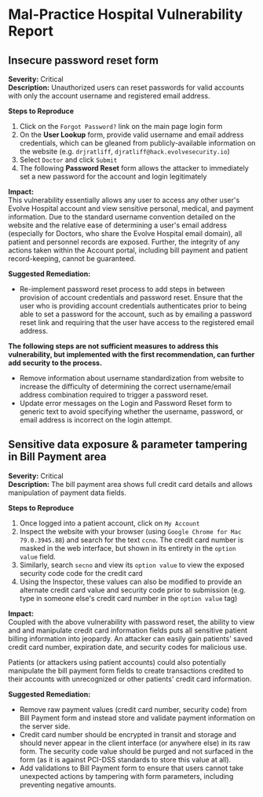 # Mal-Practice Hospital Vulnerability Report

## Insecure password reset form  
**Severity:** Critical  
**Description:** Unauthorized users can reset passwords for valid accounts with only the account username and registered email address.  

**Steps to Reproduce**  
1. Click on the `Forgot Password?` link on the main page login form
2. On the **User Lookup** form, provide valid username and email address credentials, which can be gleaned from publicly-available information on the website (e.g. `drjratliff`, `djratliff@hack.evolvesecurity.io`)
3. Select `Doctor` and click `Submit`
4. The following **Password Reset** form allows the attacker to immediately set a new password for the account and login legitimately

**Impact:**  
This vulnerability essentially allows any user to access any other user's Evolve Hospital account and view sensitive personal, medical, and payment information. Due to the standard username convention detailed on the website and the relative ease of determining a user's email address (especially for Doctors, who share the Evolve Hospital email domain), all patient and personnel records are exposed. Further, the integrity of any actions taken within the Account portal, including bill payment and patient record-keeping, cannot be guaranteed.

**Suggested Remediation:**
* Re-implement password reset process to add steps in between provision of account credentials and password reset. Ensure that the user who is providing account credentials authenticates prior to being able to set a password for the account, such as by emailing a password reset link and requiring that the user have access to the registered email address.

**The following steps are not sufficient measures to address this vulnerability, but implemented with the first recommendation, can further add security to the process.**  
* Remove information about username standardization from website to increase the difficulty of determining the correct username/email address combination required to trigger a password reset. 
* Update error messages on the Login and Password Reset form to generic text to avoid specifying whether the username, password, or email address is incorrect on the login attempt. 



## Sensitive data exposure & parameter tampering in Bill Payment area  
**Severity:** Critical  
**Description:** The bill payment area shows full credit card details and allows manipulation of payment data fields.  

**Steps to Reproduce**  
1. Once logged into a patient account, click on `My Account`
2. Inspect the website with your browser (using `Google Chrome for Mac 79.0.3945.88`) and search for the text `ccno`. The credit card number is masked in the web interface, but shown in its entirety in the `option value` field.
3. Similarly, search `secno` and view its `option value` to view the exposed security code code for the credit card
4. Using the Inspector, these values can also be modified to provide an alternate credit card value and security code prior to submission (e.g. type in someone else's credit card number in the `option value` tag)

**Impact:**  
Coupled with the above vulnerability with password reset, the ability to view and and manipulate credit card information fields puts all sensitive patient billing information into jeopardy. An attacker can easily gain patients' saved credit card number, expiration date, and security codes for malicious use.  

Patients (or attackers using patient accounts) could also potentially manipulate the bill payment form fields to create transactions credited to their accounts with unrecognized or other patients' credit card information. 

**Suggested Remediation:**  
* Remove raw payment values (credit card number, security code) from Bill Payment form and instead store and validate payment information on the server side.
* Credit card number should be encrypted in transit and storage and should never appear in the client interface (or anywhere else) in its raw form. The security code value should be purged and not surfaced in the form (as it is against PCI-DSS standards to store this value at all).
* Add validations to Bill Payment form to ensure that users cannot take unexpected actions by tampering with form parameters, including preventing negative amounts.
